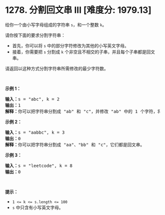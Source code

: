 # 1278. 分割回文串 III [难度分: 1979.13]

<p>给你一个由小写字母组成的字符串&nbsp;<code>s</code>，和一个整数&nbsp;<code>k</code>。</p>

<p>请你按下面的要求分割字符串：</p>

<ul>
	<li>首先，你可以将&nbsp;<code>s</code>&nbsp;中的部分字符修改为其他的小写英文字母。</li>
	<li>接着，你需要把&nbsp;<code>s</code>&nbsp;分割成&nbsp;<code>k</code>&nbsp;个非空且不相交的子串，并且每个子串都是回文串。</li>
</ul>

<p>请返回以这种方式分割字符串所需修改的最少字符数。</p>

<p>&nbsp;</p>

<p><strong>示例 1：</strong></p>

<pre><strong>输入：</strong>s = &quot;abc&quot;, k = 2
<strong>输出：</strong>1
<strong>解释：</strong>你可以把字符串分割成 &quot;ab&quot; 和 &quot;c&quot;，并修改 &quot;ab&quot; 中的 1 个字符，将它变成回文串。
</pre>

<p><strong>示例 2：</strong></p>

<pre><strong>输入：</strong>s = &quot;aabbc&quot;, k = 3
<strong>输出：</strong>0
<strong>解释：</strong>你可以把字符串分割成 &quot;aa&quot;、&quot;bb&quot; 和 &quot;c&quot;，它们都是回文串。</pre>

<p><strong>示例 3：</strong></p>

<pre><strong>输入：</strong>s = &quot;leetcode&quot;, k = 8
<strong>输出：</strong>0
</pre>

<p>&nbsp;</p>

<p><strong>提示：</strong></p>

<ul>
	<li><code>1 &lt;= k &lt;= s.length &lt;= 100</code></li>
	<li><code>s</code>&nbsp;中只含有小写英文字母。</li>
</ul>
